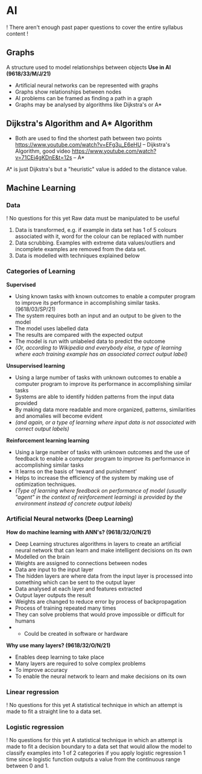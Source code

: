 # AI
! There aren't enough past paper questions to cover the entire syllabus content !

## Graphs
A structure used to model relationships between objects
**Use in AI (9618/33/M/J/21)**
- Artificial neural networks can be represented with graphs
- Graphs show relationships between nodes
- AI problems can be framed as finding a path in a graph
- Graphs may be analysed by algorithms like Dijkstra's or A*

## Dijkstra's Algorithm and A* Algorithm
- Both are used to find the shortest path between two points
https://www.youtube.com/watch?v=EFg3u_E6eHU – Dijkstra's Algorithm, good video
https://www.youtube.com/watch?v=71CEj4gKDnE&t=12s – A*

A* is just Dijkstra's but a "heuristic" value is added to the distance value.

## Machine Learning
### Data
! No questions for this yet
Raw data must be manipulated to be useful
1. Data is transformed, e.g. if example in data set has 1 of 5 colours associated with it, word for the colour can be replaced with number
2. Data scrubbing. Examples with extreme data values/outliers and incomplete examples are removed from the data set.
3. Data is modelled with techniques explained below

### Categories of Learning
**Supervised**
- Using known tasks with known outcomes to enable a computer program to improve its performance in accomplishing similar tasks. (9618/03/SP/21)
- The system requires both an input and an output to be given to the model
- The model uses labelled data
- The results are compared with the expected output
- The model is run with unlabeled data to predict the outcome
- _(Or, according to Wikipedia and everybody else, a type of learning where each training example has an associated correct output label)_

**Unsupervised learning**
- Using a large number of tasks with unknown outcomes to enable a computer program to improve its performance in accomplishing similar tasks
- Systems are able to identify hidden patterns from the input data provided
- By making data more readable and more organized, patterns, similarities and anomalies will become evident
- _(and again, or a type of learning where input data is not associated with correct output labels)_

**Reinforcement learning learning**
- Using a large number of tasks with unknown outcomes and the use of feedback to enable a computer program to improve its performance in accomplishing similar tasks
- It learns on the basis of ‘reward and punishment’
- Helps to increase the efficiency of the system by making use of optimization techniques.
- _(Type of learning where feedback on performance of model (usually "agent" in the context of reinforcement learning) is provided by the environment instead of concrete output labels)_

### Artificial Neural networks (Deep Learning)
**How do machine learning with ANN's? (9618/32/O/N/21)**
- Deep Learning structures algorithms in layers to create an artificial neural network that can learn and make intelligent decisions on its own
- Modelled on the brain
- Weights are assigned to connections between nodes
- Data are input to the input layer
- The hidden layers are where data from the input layer is processed into something which can be sent to the output layer
- Data analysed at each layer and features extracted
- Output layer outputs the result
- Weights are changed to reduce error by process of backpropagation
- Process of training repeated many times
- They can solve problems that would prove impossible or difficult for humans 
- - Could be created in software or hardware

**Why use many layers? (9618/32/O/N/21)**
- Enables deep learning to take place
- Many layers are required to solve complex problems
- To improve accuracy
- To enable the neural network to learn and make decisions on its own

### Linear regression 
! No questions for this yet
A statistical technique in which an attempt is made to fit a straight line to a data set.
### Logistic regression
! No questions for this yet
A statistical technique in which an attempt is made to fit a decision boundary to a data set that would allow the model to classify examples into 1 of 2 categories if you apply logistic regression 1 time since logistic function outputs a value from the continuous range between 0 and 1.
